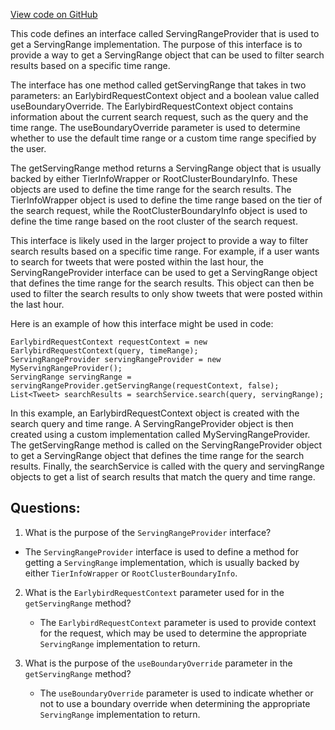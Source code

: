 [View code on GitHub](https://github.com/misbahsy/the-algorithm/src/java/com/twitter/search/earlybird_root/filters/ServingRangeProvider.java)

This code defines an interface called ServingRangeProvider that is used to get a ServingRange implementation. The purpose of this interface is to provide a way to get a ServingRange object that can be used to filter search results based on a specific time range. 

The interface has one method called getServingRange that takes in two parameters: an EarlybirdRequestContext object and a boolean value called useBoundaryOverride. The EarlybirdRequestContext object contains information about the current search request, such as the query and the time range. The useBoundaryOverride parameter is used to determine whether to use the default time range or a custom time range specified by the user.

The getServingRange method returns a ServingRange object that is usually backed by either TierInfoWrapper or RootClusterBoundaryInfo. These objects are used to define the time range for the search results. The TierInfoWrapper object is used to define the time range based on the tier of the search request, while the RootClusterBoundaryInfo object is used to define the time range based on the root cluster of the search request.

This interface is likely used in the larger project to provide a way to filter search results based on a specific time range. For example, if a user wants to search for tweets that were posted within the last hour, the ServingRangeProvider interface can be used to get a ServingRange object that defines the time range for the search results. This object can then be used to filter the search results to only show tweets that were posted within the last hour. 

Here is an example of how this interface might be used in code:

```
EarlybirdRequestContext requestContext = new EarlybirdRequestContext(query, timeRange);
ServingRangeProvider servingRangeProvider = new MyServingRangeProvider();
ServingRange servingRange = servingRangeProvider.getServingRange(requestContext, false);
List<Tweet> searchResults = searchService.search(query, servingRange);
```

In this example, an EarlybirdRequestContext object is created with the search query and time range. A ServingRangeProvider object is then created using a custom implementation called MyServingRangeProvider. The getServingRange method is called on the ServingRangeProvider object to get a ServingRange object that defines the time range for the search results. Finally, the searchService is called with the query and servingRange objects to get a list of search results that match the query and time range.
## Questions: 
 1. What is the purpose of the `ServingRangeProvider` interface?
   - The `ServingRangeProvider` interface is used to define a method for getting a `ServingRange` implementation, which is usually backed by either `TierInfoWrapper` or `RootClusterBoundaryInfo`.

2. What is the `EarlybirdRequestContext` parameter used for in the `getServingRange` method?
   - The `EarlybirdRequestContext` parameter is used to provide context for the request, which may be used to determine the appropriate `ServingRange` implementation to return.

3. What is the purpose of the `useBoundaryOverride` parameter in the `getServingRange` method?
   - The `useBoundaryOverride` parameter is used to indicate whether or not to use a boundary override when determining the appropriate `ServingRange` implementation to return.
